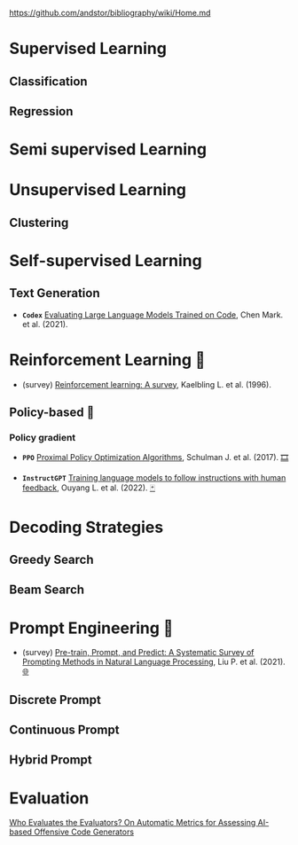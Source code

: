 https://github.com/andstor/bibliography/wiki/Home.md

# Supervised Learning

## Classification

## Regression


# Semi supervised Learning


# Unsupervised Learning

## Clustering

# Self-supervised Learning

## Text Generation
* **`Codex`** [Evaluating Large Language Models Trained on Code](https://arxiv.org/abs/2107.03374), Chen Mark. et al. (2021).

# Reinforcement Learning :robot:

* (survey) [Reinforcement learning: A survey](https://www.jair.org/index.php/jair/article/view/10166/24110), Kaelbling L. et al. (1996).

## Policy-based :muscle:

### Policy gradient

* **`PPO`** [Proximal Policy Optimization Algorithms](https://arxiv.org/abs/1707.06347), Schulman J. et al. (2017). [🎞️](https://www.youtube.com/watch?v=bqdjsmSoSgI)

* **`InstructGPT`** [Training language models to follow instructions with human feedback](https://arxiv.org/abs/2203.02155), Ouyang L. et al. (2022). [:black_joker:](https://github.com/openai/following-instructions-human-feedback/blob/main/model-card.md)



# Decoding Strategies

## Greedy Search

## Beam Search

# Prompt Engineering :speech_balloon:

* (survey) [Pre-train, Prompt, and Predict: A Systematic Survey of Prompting Methods in Natural Language Processing](https://arxiv.org/pdf/2107.13586.pdf), Liu P. et al. (2021). [🌐](http://pretrain.nlpedia.ai)

## Discrete Prompt

## Continuous Prompt

## Hybrid Prompt

# Evaluation

[Who Evaluates the Evaluators? On Automatic Metrics for Assessing AI-based Offensive Code Generators](https://arxiv.org/pdf/2212.06008.pdf)
